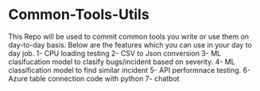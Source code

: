 # Common-Tools-Utils
This Repo will be used to commit common tools you write or use them on day-to-day basis.
Below are the features which you can use in your day to day job.
1- CPU loading testing 2- CSV to Json conversion 3- ML clasifucation model to clasify bugs/incident based on severity. 4- ML classification model to find similar incident 5- API performnace testing<Useful for developers to test their APIs and get details of exection of the API>. 6- Azure table connection code with python 7- chatbot<askmeanything>
